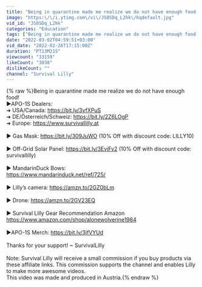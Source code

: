 ```yaml
---
title: "Being in quarantine made me realize we do not have enough food!"
image: "https:\/\/i.ytimg.com\/vi\/JS8SDq_L2hk\/hqdefault.jpg"
vid_id: "JS8SDq_L2hk"
categories: "Education"
tags: ["Being in quarantine made me realize we do not have enough food!!","food supply","prepping"]
date: "2022-03-02T04:59:51+03:00"
vid_date: "2022-02-26T17:15:00Z"
duration: "PT13M21S"
viewcount: "33159"
likeCount: "3038"
dislikeCount: ""
channel: "Survival Lilly"
---
```

{% raw %}Being in quarantine made me realize we do not have enough food!<br />►APO-1S Dealers: <br />➜ USA/Canada: <a rel="nofollow" target="blank" href="https://bit.ly/3vfXPuS">https://bit.ly/3vfXPuS</a><br />➜ DE/Österreich/Schweiz: <a rel="nofollow" target="blank" href="https://bit.ly/2Z6LOgP">https://bit.ly/2Z6LOgP</a><br />➜ Europe: <a rel="nofollow" target="blank" href="https://www.survivallilly.at">https://www.survivallilly.at</a><br /><br />► Gas Mask: <a rel="nofollow" target="blank" href="https://bit.ly/309JuWO">https://bit.ly/309JuWO</a> (10% Off with discount code: LILLY10)<br /><br />► Off-Grid Solar Panel: <a rel="nofollow" target="blank" href="https://bit.ly/3EviFv2">https://bit.ly/3EviFv2</a> (10% Off with discount code: survivallilly)<br /><br />► MandarinDuck Bows:<br /><a rel="nofollow" target="blank" href="https://www.mandarinduck.net/ref/725/">https://www.mandarinduck.net/ref/725/</a> <br /><br />► Lilly’s camera: <a rel="nofollow" target="blank" href="https://amzn.to/2GZ0bLm">https://amzn.to/2GZ0bLm</a><br /><br />► Drone: <a rel="nofollow" target="blank" href="https://amzn.to/2GV23EQ">https://amzn.to/2GV23EQ</a><br /><br />► Survival Lilly Gear Recommendation Amazon <a rel="nofollow" target="blank" href="https://www.amazon.com/shop/alonewolverine1984">https://www.amazon.com/shop/alonewolverine1984</a><br /><br />►APO-1S Merch: <a rel="nofollow" target="blank" href="https://bit.ly/3jfVYUd">https://bit.ly/3jfVYUd</a><br /><br />Thanks for your support! ~ SurvivalLilly<br /><br />Note: Survival Lilly will receive a small commission if you buy products via these affiliate links. This commission supports the channel and enables Lilly to make more awesome videos.<br />This video was made and produced in Austria.{% endraw %}
